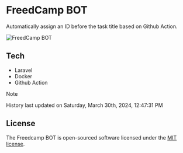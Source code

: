 # FreedCamp BOT

Automatically assign an ID before the task title based on Github Action.

![FreedCamp BOT](https://repository-images.githubusercontent.com/737932867/7d34798b-2680-471c-b089-a78a718d3d6a)

## Tech

- Laravel
- Docker
- Github Action

> [!NOTE]  
> History last updated on Saturday, March 30th, 2024, 12:47:31 PM

## License

The Freedcamp BOT is open-sourced software licensed under the [MIT license](https://opensource.org/licenses/MIT).
